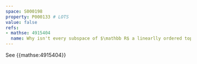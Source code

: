 ```yaml
---
space: S000198
property: P000133 # LOTS
value: false
refs:
- mathse: 4915404
  name: Why isn't every subspace of $\mathbb R$ a linearlly ordered topological space (LOTS)?
---
```


See {{mathse:4915404}}
